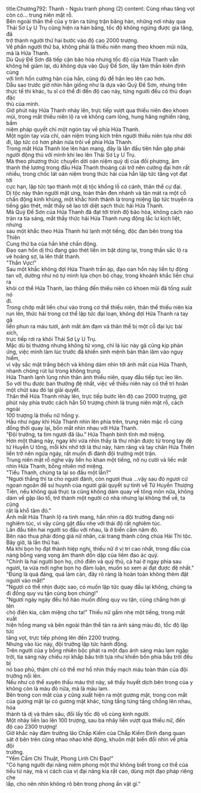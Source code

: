 title:Chương792: Thanh - Ngưu tranh phong (2)
content:
Cùng nhau tăng vọt còn có... trung niên mặt rỗ.<br>Bên ngoài thân thể của y tràn ra từng trận băng hàn, những nơi nhảy qua<br>Thái Sơ Ly U Trụ cũng hiện ra hàn băng, tốc độ không ngừng được gia tăng, đã<br>trở thành người thứ hai bước vào độ cao 2000 trượng.<br>Về phần người thứ ba, không phải là thiếu niên mang theo khoen mũi nữa,<br>mà là Hứa Thanh.<br>Dù Quỷ Đế Sơn đã tiếp cận bão hòa nhưng tốc độ của Hứa Thanh vẫn<br>không hề giảm lại, dù không dựa vào Quỷ Đế Sơn, lấy tâm thần kiên định cùng<br>với linh hồn cường hãn của hắn, cũng đủ để hắn leo lên cao hơn.<br>Dẫu sao trước giờ nhìn hắn giống như là dựa vào Quỷ Đế Sơn, nhưng trên<br>thực tế thì khác, tu sĩ có thể đi đến độ cao này, từng người đều có thủ đoạn đặc<br>thù của mình.<br>Giờ phút này Hứa Thanh nhảy lên, trực tiếp vượt qua thiếu niên đeo khoen<br>mũi, trong mắt thiếu niên lộ ra vẻ không cam lòng, hung hăng nghiến răng, bấm<br>niệm pháp quyết chỉ một ngón tay về phía Hứa Thanh.<br>Một ngón tay vừa chỉ, oán niệm trùng kích trên người thiếu niên tựa như dời<br>đi, lập tức có hơn phân nửa trôi về phía Hứa Thanh.<br>Trong mắt Hứa Thanh lóe lên hàn mang, đây là lần đầu tiên hắn gặp phải<br>người động thủ với mình khi leo lên Thái Sơ Ly U Trụ.<br>Mà theo phương thức chuyển dời oán niệm quỷ dị của đối phương, âm<br>thanh thê lương trong đầu Hứa Thanh thoáng cái trở nên cường đại hơn rất<br>nhiều, trong chốc lát oán niệm trong thức hải của hắn lập tức tăng vọt đạt tới<br>cực hạn, lập tức tạo thành một dị tộc khổng lồ có cánh, thân thể cự đại.<br>Dị tộc này thân người mặt ưng, toàn thân đen nhánh và tản mát ra một cỗ<br>chấn động kinh khủng, một khắc hình thành là trong miệng lập tức truyền ra<br>tiếng gào thét, mắt thấy sẽ lao tới diệt sạch thức hải Hứa Thanh.<br>Mà Quỷ Đế Sơn của Hứa Thanh đã đạt tới trình độ bão hòa, không cách nào<br>tràn ra tia sáng, mắt thấy thức hải Hứa Thanh rung động lắc lư kịch liệt, nhưng<br>sau một khắc theo Hứa Thanh hừ lạnh một tiếng, độc đan bên trong tòa Thiên<br>Cung thứ ba của hắn khẽ chấn động.<br>Đạo oan hồn dị thú đang gào thét liền im bặt dừng lại, trong thần sắc lộ ra<br>vẻ hoảng sợ, la lên thất thanh.<br>"Thần Vực!"<br>Sau một khắc không đợi Hứa Thanh trấn áp, đạo oan hồn này liền tự động<br>tan vỡ, dường như nó tự mình lựa chọn bỏ chạy, trong khoảnh khắc liền chui ra<br>khỏi cơ thể Hứa Thanh, lao thẳng đến thiếu niên có khoen mũi đã tống xuất nó<br>đi.<br>Trong chớp mắt liền chui vào trong cơ thể thiếu niên, thân thể thiếu niên kia<br>run lên, thức hải trong cơ thể lập tức đại loạn, không đợi Hứa Thanh ra tay gã<br>liền phun ra máu tươi, ánh mắt ảm đạm và thân thể bị một cỗ đại lực bài xích,<br>trực tiếp rơi ra khỏi Thái Sơ Ly U Trụ.<br>Mặc dù bị thương nhưng không tử vong, chỉ là lúc này gã cũng kịp phản<br>ứng, việc mình làm lúc trước đã khiến sinh mệnh bản thân lâm vào nguy hiểm,<br>vì vậy sắc mặt trắng bệch và không dám nhìn tới ánh mắt của Hứa Thanh,<br>nhanh chóng rút lui trong không trung.<br>Hứa Thanh lạnh lùng nhìn thân ảnh thiếu niên, quay đầu tiếp tục leo lên.<br>So với thu được ban thưởng đệ nhất, việc về thiếu niên này có thể trì hoãn<br>một chút sau đó lại giải quyết.<br>Thân thể Hứa Thanh nhảy lên, trực tiếp bước lên độ cao 2000 trượng, giờ<br>phút này phía trước cách hắn 50 trượng chính là trung niên mặt rỗ, cách ngoài<br>100 trượng là thiếu nữ hồng y.<br>Hầu như ngay khi Hứa Thanh nhìn lên phía trên, trung niên mặc rỗ cũng<br>đồng thời quay lại, bốn mắt nhìn nhau với Hứa Thanh.<br>"Đội trưởng, ta tìm ngươi đã lâu." Hứa Thanh bình tĩnh mở miệng.<br>Hơn một tháng này, ngay khi vừa nhìn thấy lá thư nhận được từ trong tay đệ<br>tử Huyền U tông, mỗi khi nhớ tới lá thư này, hàm răng và tay chân Hứa Thiên<br>liền trở nên ngứa ngáy, rất muốn đi đánh đội trưởng một trận.<br>Trung niên mặt rỗ nghe vậy liền ho khan một tiếng, nở nụ cười và liếc mắt<br>nhìn Hứa Thanh, bỗng nhiên mở miệng.<br>"Tiểu Thanh, chúng ta lại so đấu một lần?"<br>"Ngươi thắng thì ta cho ngươi đánh, còn ngươi thua …vậy sau đó ngươi cứ<br>ngoan ngoãn để sư huynh của ngươi giải quyết sự tình về Tử Huyền Thượng<br>Tiên, nếu không quả thực ta cũng không dám quay về tông môn nữa, không<br>dám về gặp lão tổ, trở thành một người có nhà nhưng lại không thể về, ta cũng<br>rất là khổ tâm đó."<br>Ánh mắt Hứa Thanh lộ ra tinh mang, hắn nhìn ra đội trưởng đang nói<br>nghiêm túc, vì vậy cũng gật đầu nhẹ với thái độ rất nghiêm túc.<br>Lần đầu tiên hai người so đấu với nhau, là ở biển cấm năm đó.<br>Bên nào thua phải đóng giả nữ nhân, cải trang thành công chúa Hải Thi tộc.<br>Bây giờ, là lần thứ hai.<br>Mà khi bọn họ đạt thành hiệp nghị, thiếu nữ ở vị trí cao nhất, trong đầu của<br>nàng bỗng vang vọng âm thanh dồn dập của liêm đao ác quỷ.<br>"Chính là hai người bọn họ, chó điên và quỷ thủ, cả hai ở ngay phía sau<br>ngươi, ta vừa mới nghe bọn họ đàm luận, muốn so xem ai đạt được đệ nhất."<br>"Đúng là quá đáng, quá làm càn, đây rõ ràng là hoàn toàn không thèm đặt<br>ngươi vào mắt!"<br>"Ngươi có thể nhịn được sao, có muốn lập tức quay đầu lại không, chúng ta<br>đi đồng quy vu tận cùng bọn chúng!"<br>"Ngươi ngày ngày đều hô hào muốn đồng quy vu tận, cũng chẳng hơn gì tên<br>chó điên kia, câm miệng cho ta!" Thiếu nữ gầm nhẹ một tiếng, trong mắt xuất<br>hiện hồng mang và bên ngoài thân thể tản ra ánh sáng màu đỏ, tốc độ lập tức<br>tăng vọt, trực tiếp phóng lên đến 2200 trượng.<br>Nhưng vào lúc này, đội trưởng lập tức hành động.<br>Trên người của y bỗng nhiên bộc phát ra một đạo ánh sáng màu lam ngập<br>trời, tia sáng này chiếu rọi khắp bầu trời tựa như khiến bốn phía bầu trời đều bị<br>nó bao phủ, thậm chí có thể mơ hồ nhìn thấy mạch máu toàn thân của đội<br>trưởng nổi lên.<br>Nếu như có thể xuyên thấu máu thịt này, sẽ thấy huyết dịch bên trong của y<br>không còn là màu đỏ nữa, mà là màu lam.<br>Bên trong con mắt của y cũng xuất hiện ra một gương mặt, trong con mắt<br>của gương mặt lại có gương mặt khác, từng tầng từng tầng chồng lên nhau, hóa<br>thành tà dị và thâm sâu, đổi lấy tốc độ vô cùng kinh người.<br>Một nhảy liền lao lên 100 trượng, sau ba nhảy liền vượt qua thiếu nữ, đến<br>độ cao 2300 trượng!<br>Giờ khắc này đám trưởng lão Chấp Kiếm của Chấp Kiếm Đình đang quan<br>sát ở bên trên cũng nhao nhao khẽ động, khuôn mặt biến đổi nhìn về phía đội<br>trưởng.<br>"Yểm Cấm Chi Thuật, Phong Linh Chi Đạo!"<br>"Có hạng người đại năng niêm phong một thứ không biết trong cơ thể của<br>tiểu tử này, mà vị cách của vị đại năng kia rất cao, dùng một đạo pháp riêng che<br>lấp, cho nên nhìn không rõ bên trong phong ấn vật gì."